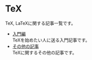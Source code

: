 TeX
===

TeX, LaTeXに関する記事一覧です。

- [入門編](beginner/index.md)<br>
    TeXを始めたい人に送る入門記事です。
- [その他の記事](others/index.md)<br>
    TeXに関するその他の記事です。